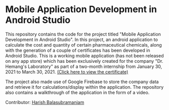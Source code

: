 # Mobile Application Development in Android Studio
This repository contains the code for the project titled "Mobile Application Development in Android Studio". In this project, an android application to calculate the cost and quantity of certain pharmaceutical chemicals, along with the generation of a couple of certificates has been developed in Android Studio. This is a working mobile application (has not been released on any app store) which has been exclusively created for the company "Dr. Hemang's Laboratory" as part of a two-month internship from January 30, 2021 to March 30, 2021. [(Click here to view the certificate)](https://drive.google.com/file/d/14gHIwbaEpk3VkvV-Tiu4Fr3C9vJ-IQ_8/view?usp=sharing) 

The project also made use of Google Firebase to store the company data and retrieve it for calculations/display within the application. The repository also contains a walkthrough of the application in the form of a video. 

Contributor: [Harish Balasubramaniam](https://github.com/harishb1407)

